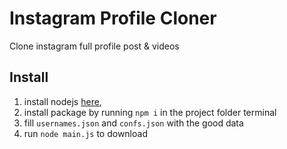 # Instagram Profile Cloner

Clone instagram full profile post & videos

## Install

1. install nodejs [here](https://nodejs.org/en/download),
2. install package by running `npm i` in the project folder terminal
3. fill `usernames.json` and `confs.json` with the good data
4. run `node main.js` to download